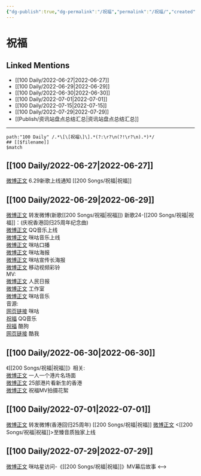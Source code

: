 ```yaml
---
{"dg-publish":true,"dg-permalink":"/祝福","permalink":"/祝福/","created":"2022-12-04T23:38:04.000+08:00","updated":"2023-04-10T15:52:41.000+08:00"}
---
```


# 祝福

## Linked Mentions
- [[100 Daily/2022-06-27\|2022-06-27]]
- [[100 Daily/2022-06-29\|2022-06-29]]
- [[100 Daily/2022-06-30\|2022-06-30]]
- [[100 Daily/2022-07-01\|2022-07-01]]
- [[100 Daily/2022-07-15\|2022-07-15]]
- [[100 Daily/2022-07-29\|2022-07-29]]
- [[Publish/资讯站盘点总结汇总\|资讯站盘点总结汇总]]


---

```expander
path:"100 Daily" /.*\[\[祝福\]\].*(?:\r?\n(?!\r?\n).*)*/
## [[$filename]]
$match
```
## [[100 Daily/2022-06-27\|2022-06-27]]
[微博正文](https://weibo.com/5248300719/LzEpM7oal) 6.29新歌上线通知 [[200 Songs/祝福\|祝福]]
## [[100 Daily/2022-06-29\|2022-06-29]]
[微博正文](https://weibo.com/1736988591/LzZWHib5T) 转发微博(新歌[[200 Songs/祝福\|祝福]])
新歌24-[[200 Songs/祝福\|祝福]]：(庆祝香港回归25周年纪念曲)  
[微博正文](https://weibo.com/2169129705/LzZJUdhIQ) QQ音乐上线  
[微博正文](https://weibo.com/5428441557/LzZIICrEb) 咪咕音乐上线  
[微博正文](https://weibo.com/5428441557/LzYYShdCU) 咪咕口播  
[微博正文](https://weibo.com/5428441557/LzZq1pC9f) 咪咕海报  
[微博正文](https://weibo.com/5428441557/LA0nJ7UST) 咪咕宣传长海报  
[微博正文](https://weibo.com/6663712991/LzZIapfAW) 移动视频彩铃  
MV:  
[微博正文](https://weibo.com/2803301701/LzZSlw8gx) 人民日报  
[微博正文](https://weibo.com/7478855230/LA08H90DQ) 工作室  
[微博正文](https://weibo.com/1867028705/LzZVtmLl1) 咪咕音乐  
音源:  
[网页链接](https://weibo.cn/sinaurl?u=http%3A%2F%2Fc.migu.cn%2F00eSBd%3Fifrom%3D5f25edcac0a77ea02e380575a7a9d0d7) 咪咕  
[祝福](https://weibo.cn/sinaurl?u=https%3A%2F%2Fc.y.qq.com%2Fbase%2Ffcgi-bin%2Fu%3F__%3DfcPKjJWwfxEg) QQ音乐  
[祝福](https://weibo.cn/sinaurl?u=https%3A%2F%2Ft4.kugou.com%2Fsong.html%3Fid%3D2z0OFffzAV3) 酷狗  
[网页链接](https://weibo.cn/sinaurl?u=https%3A%2F%2Fm.kuwo.cn%2Fyinyue%2F225659419%3Ff%3Dip%26t%3Dusercopy) 酷我
## [[100 Daily/2022-06-30\|2022-06-30]]
《[[200 Songs/祝福\|祝福]]》相关:  
[微博正文](https://weibo.com/1867028705/LA5Mx4M8R) 一人一个港片名场面  
[微博正文](https://weibo.com/6082395308/LA59l0x2f) 25部港片看新生的香港  
[微博正文](https://weibo.com/1867028705/LA7krAMlc) 祝福MV拍摄花絮
## [[100 Daily/2022-07-01\|2022-07-01]]
[微博正文](https://weibo.com/1736988591/LAaIzwFun) 转发微博(香港回归25周年) [[200 Songs/祝福\|祝福]]
[微博正文](https://weibo.com/1867028705/LAgrgC4iY) <[[200 Songs/祝福\|祝福]]>至臻音质独家上线
## [[100 Daily/2022-07-29\|2022-07-29]]
[微博正文](https://m.weibo.cn/5428441557/4796532538737001) 咪咕星访问-《[[200 Songs/祝福\|祝福]]》MV幕后故事
<-->